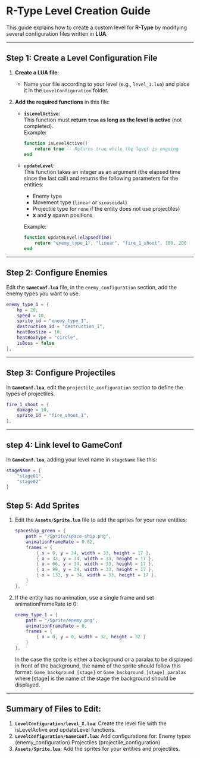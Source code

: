 # R-Type Level Creation Guide

This guide explains how to create a custom level for **R-Type** by modifying several configuration files written in **LUA**.

---

## Step 1: Create a Level Configuration File

1. **Create a LUA file**:
    - Name your file according to your level (e.g., `level_1.lua`) and place it in the `LevelConfiguration` folder.

2. **Add the required functions** in this file:

    - **`isLevelActive`**:  
      This function must **return `true` as long as the level is active** (not completed).  
      Example:
      ```lua
      function isLevelActive()
          return true -- Returns true while the level is ongoing
      end
      ```

    - **`updateLevel`**:  
      This function takes an integer as an argument (the elapsed time since the last call) and returns the following parameters for the entities:
        - Enemy type
        - Movement type (`linear` or `sinusoidal`)
        - Projectile type (or `none` if the entity does not use projectiles)
        - **x** and **y** spawn positions

      Example:
      ```lua
      function updateLevel(elapsedTime)
          return "enemy_type_1", "linear", "fire_1_shoot", 100, 200
      end
      ```

---

## Step 2: Configure Enemies

Edit the **`GameConf.lua`** file, in the `enemy_configuration` section, add the enemy types you want to use.

 ```lua
 enemy_type_1 = {
     hp = 20,
     speed = 10,
     sprite_id = "enemy_type_1",
     destruction_id = "destruction_1",
     heatBoxSize = 10,
     heatBoxType = "circle",
     isBoss = false
 },
 ```

---

## Step 3: Configure Projectiles

In **`GameConf.lua`**, edit the `projectile_configuration` section to define the types of projectiles.

   ```lua
   fire_1_shoot = {
       damage = 10,
       sprite_id = "fire_shoot_1",
   },
```
---

## step 4: Link level to GameConf

In **`GameConf.lua`**, adding your level name in `stageName` like this:

```lua
stageName = {
    "stage01",
    "stage02"
}
```

## Step 5: Add Sprites
1. Edit the **`Assets/Sprite.lua`** file to add the sprites for your new entities:

    ```lua
    spaceship_green = {
        path = "/Sprite/space-ship.png",
        animationFrameRate = 0.02,
        frames = {
            { x = 0, y = 34, width = 33, height = 17 },
            { x = 33, y = 34, width = 33, height = 17 },
            { x = 66, y = 34, width = 33, height = 17 },
            { x = 99, y = 34, width = 33, height = 17 },
            { x = 132, y = 34, width = 33, height = 17 },
        }
    },
    ````
2. If the entity has no animation, use a single frame and set animationFrameRate to 0:
    ```lua
    enemy_type_1 = {
        path = "/Sprite/enemy.png",
        animationFrameRate = 0,
        frames = {
            { x = 0, y = 0, width = 32, height = 32 }
        }
    },
    ```
    In the case the sprite is either a background or a paralax to be displayed in front of the background, the name of the sprite should follow this format:
    ```Game_background_[stage]``` or ```Game_background_[stage]_paralax```
    where [stage] is the name of the stage the background should be displayed.
---

## Summary of Files to Edit:
1. **`LevelConfiguration/level_X.lua`**: Create the level file with the isLevelActive and updateLevel functions.
2. **`LevelConfiguration/GameConf.lua`**: Add configurations for:
   Enemy types (enemy_configuration)
   Projectiles (projectile_configuration)
3. **`Assets/Sprite.lua`**: Add the sprites for your entities and projectiles.
